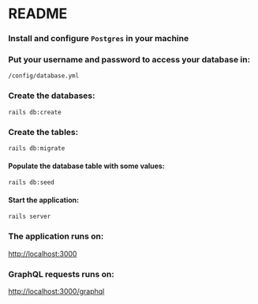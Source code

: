 # README


### Install and configure `Postgres` in your machine

### Put your username and password to access your database in: 
`/config/database.yml`

### Create the databases: 
``` rails db:create ```

### Create the tables: 
``` rails db:migrate ```

#### Populate the database table with some values: 
``` rails db:seed ```

#### Start the application: 
``` rails server ```

### The application runs on: 
[http://localhost:3000](http://localhost:3000)

### GraphQL requests runs on:
[http://localhost:3000/graphql](http://localhost:3000/graphql)